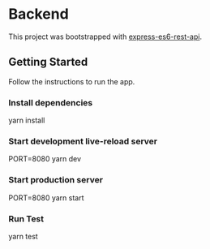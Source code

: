 # Backend

This project was bootstrapped with [express-es6-rest-api](https://github.com/developit/express-es6-rest-api).

## Getting Started

Follow the instructions to run the app.

### Install dependencies

yarn install

### Start development live-reload server

PORT=8080 yarn dev

### Start production server

PORT=8080 yarn start

### Run Test

yarn test
